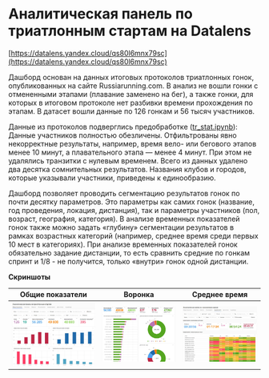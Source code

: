 # Аналитическая панель по триатлонным стартам на Datalens

[https://datalens.yandex.cloud/qs80l6mnx79sc](https://datalens.yandex.cloud/qs80l6mnx79sc)

Дашборд основан на данных итоговых протоколов триатлонных гонок, опубликованных на сайте Russiarunning.com. В анализ не вошли гонки с отмененными этапами (плавание заменено на бег), а также гонки, для которых в итоговом протоколе нет разбивки времени прохождения по этапам. В датасет вошли данные по 126 гонкам и 56 тысяч участников.


Данные из протоколов подверглись предобработке ([tr_stat.ipynb](tr_stat.ipynb)):
Данные участников полностью обезличены. Отфильтрованы явно некорректные результаты, например, время вело- или бегового этапов менее 10 минут, а плавательного этапа — менее 4 минут. При этом не удалялись транзитки с нулевым временем. Всего из данных удалено два десятка сомнительных результатов. Названия клубов и городов, которые указывали участники, приведены к единообразию.

Дашборд позволяет проводить сегментацию результатов гонок по почти десятку параметров. Это параметры как самих гонок (название, год проведения, локация, дистанция), так и параметры участников (пол, возраст, география, категория). В анализе временных показателей гонок также можно задать «глубину» сегментации результатов в рамках возрастных категорий (например, среднее время среди первых 10 мест в категориях). При анализе временных показателей гонок обязательно задание дистанции, то есть сравнить средние по гонкам спринт и 1/8 - не получится, только «внутри» гонок одной дистанции.


**Скриншоты**

| Общие показатели | Воронка    | Среднее время    |
| -- | --- | --- |
| ![img](tri-1.jpg) |![img](tri-2.jpg) |![img](tri-3.jpg) | 
